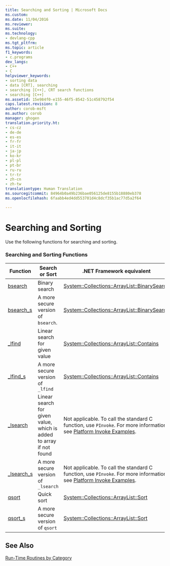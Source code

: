 ```yaml
---
title: Searching and Sorting | Microsoft Docs
ms.custom: 
ms.date: 11/04/2016
ms.reviewer: 
ms.suite: 
ms.technology:
- devlang-cpp
ms.tgt_pltfrm: 
ms.topic: article
f1_keywords:
- c.programs
dev_langs:
- C++
- C
helpviewer_keywords:
- sorting data
- data [CRT], searching
- searching [C++], CRT search functions
- searching [C++]
ms.assetid: 15e984f0-e155-46f5-8542-51c458792f54
caps.latest.revision: 8
author: corob-msft
ms.author: corob
manager: ghogen
translation.priority.ht:
- cs-cz
- de-de
- es-es
- fr-fr
- it-it
- ja-jp
- ko-kr
- pl-pl
- pt-br
- ru-ru
- tr-tr
- zh-cn
- zh-tw
translationtype: Human Translation
ms.sourcegitcommit: 84964b0a49b236bae056125de8155b18880eb378
ms.openlocfilehash: 6faabb4ed4dd553701d4c8dcf35b1ac77d5a2f64

---
```

# Searching and Sorting
Use the following functions for searching and sorting.  
  
### Searching and Sorting Functions  
  
|Function|Search or Sort|.NET Framework equivalent|  
|--------------|--------------------|-------------------------------|  
|[bsearch](../c-runtime-library/reference/bsearch.md)|Binary search|[System::Collections::ArrayList::BinarySearch](https://msdn.microsoft.com/en-us/library/system.collections.arraylist.binarysearch.aspx)|  
|[bsearch_s](../c-runtime-library/reference/bsearch-s.md)|A more secure version of `bsearch`.|[System::Collections::ArrayList::BinarySearch](https://msdn.microsoft.com/en-us/library/system.collections.arraylist.binarysearch.aspx)|  
|[_lfind](../c-runtime-library/reference/lfind.md)|Linear search for given value|[System::Collections::ArrayList::Contains](https://msdn.microsoft.com/en-us/library/system.collections.arraylist.contains.aspx)|  
|[_lfind_s](../c-runtime-library/reference/lfind-s.md)|A more secure version of `_lfind`|[System::Collections::ArrayList::Contains](https://msdn.microsoft.com/en-us/library/system.collections.arraylist.contains.aspx)|  
|[_lsearch](../c-runtime-library/reference/lsearch.md)|Linear search for given value, which is added to array if not found|Not applicable. To call the standard C function, use `PInvoke`. For more information, see [Platform Invoke Examples](http://msdn.microsoft.com/Library/15926806-f0b7-487e-93a6-4e9367ec689f).|  
|[_lsearch_s](../c-runtime-library/reference/lsearch-s.md)|A more secure version of `_lsearch`|Not applicable. To call the standard C function, use `PInvoke`. For more information, see [Platform Invoke Examples](http://msdn.microsoft.com/Library/15926806-f0b7-487e-93a6-4e9367ec689f).|  
|[qsort](../c-runtime-library/reference/qsort.md)|Quick sort|[System::Collections::ArrayList::Sort](https://msdn.microsoft.com/en-us/library/system.collections.arraylist.sort.aspx)|  
|[qsort_s](../c-runtime-library/reference/qsort-s.md)|A more secure version of `qsort`|[System::Collections::ArrayList::Sort](https://msdn.microsoft.com/en-us/library/system.collections.arraylist.sort.aspx)|  
  
## See Also  
 [Run-Time Routines by Category](../c-runtime-library/run-time-routines-by-category.md)


<!--HONumber=Jan17_HO2-->


